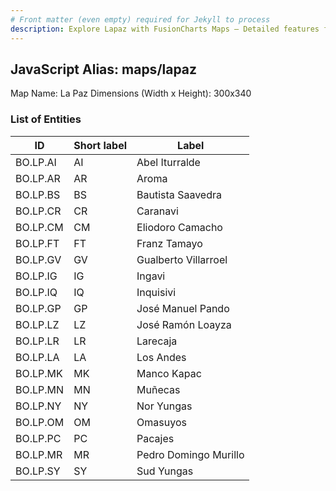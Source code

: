 ```yaml
---
# Front matter (even empty) required for Jekyll to process
description: Explore Lapaz with FusionCharts Maps – Detailed features for seamless integration. Try now & enhance your data visualization today! 
---
```


## JavaScript Alias: maps/lapaz

Map Name: La Paz
Dimensions (Width x Height): 300x340





### List of Entities

ID | Short label | Label
---|---|---|
BO.LP.AI|AI|Abel Iturralde
BO.LP.AR|AR|Aroma
BO.LP.BS|BS|Bautista Saavedra
BO.LP.CR|CR|Caranavi
BO.LP.CM|CM|Eliodoro Camacho
BO.LP.FT|FT|Franz Tamayo
BO.LP.GV|GV|Gualberto Villarroel
BO.LP.IG|IG|Ingavi
BO.LP.IQ|IQ|Inquisivi
BO.LP.GP|GP|José Manuel Pando
BO.LP.LZ|LZ|José Ramón Loayza
BO.LP.LR|LR|Larecaja
BO.LP.LA|LA|Los Andes
BO.LP.MK|MK|Manco Kapac
BO.LP.MN|MN|Muñecas
BO.LP.NY|NY|Nor Yungas
BO.LP.OM|OM|Omasuyos
BO.LP.PC|PC|Pacajes
BO.LP.MR|MR|Pedro Domingo Murillo
BO.LP.SY|SY|Sud Yungas